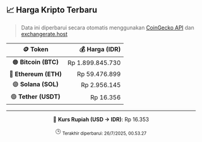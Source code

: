 

<!-- HARGA_KRIPTO -->
## 📈 Harga Kripto Terbaru

> Data ini diperbarui secara otomatis menggunakan [CoinGecko API](https://www.coingecko.com/) dan [exchangerate.host](https://exchangerate.host/)

<div align="center">

| 🪙 Token | 💰 Harga (IDR) |
|:------:|---------------:|
| 🟠 **Bitcoin (BTC)**   | Rp 1.899.845.730 |
| 🔵 **Ethereum (ETH)**  | Rp 59.476.899 |
| 🟣 **Solana (SOL)**    | Rp 2.956.145 |
| 🟢 **Tether (USDT)**   | Rp 16.356 |

---

💱 **Kurs Rupiah (USD → IDR)**: Rp 16.353

🕒 <sub>Terakhir diperbarui: 26/7/2025, 00.53.27</sub>

</div>
<!-- /HARGA_KRIPTO -->